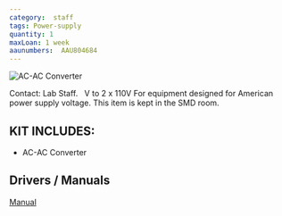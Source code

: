 ```yaml
---
category:  staff
tags: Power-supply
quantity: 1
maxLoan: 1 week
aaunumbers:  AAU804684
---
```

![AC-AC Converter](/assets/images/equip/acac.jpg)

Contact: Lab Staff.   V to 2 x 110V For equipment designed for American power supply voltage. This item is kept in the SMD room.
## KIT INCLUDES:
-  AC-AC Converter

## Drivers / Manuals
[Manual](https://manuals.plus/pyramid/pyramid-pvct150u-step-up-and-down-converter)



